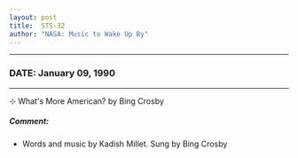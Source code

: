 ```yaml
---
layout: post
title:  STS-32
author: "NASA: Music to Wake Up By"
---
```


----
### DATE: January 09, 1990
----
⊹ What's More American? by Bing Crosby

##### Comment:
* Words and music by Kadish Millet. Sung by Bing Crosby
